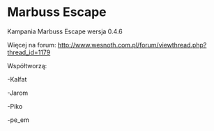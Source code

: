 ﻿# Marbuss Escape
Kampania Marbuss Escape wersja 0.4.6


Więcej na forum:
http://www.wesnoth.com.pl/forum/viewthread.php?thread_id=1179



Współtworzą:


-Kalfat

-Jarom

-Piko

-pe_em
